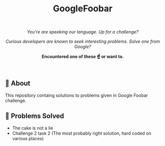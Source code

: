 <h1 align="center">GoogleFoobar</h1>
<br>
<i><p align="center">You're are speeking our language. Up for a challenge?<p>
<p align="center">Curious developers are known to seek interesting problems. Solve one from Google?</p>
</i>
<p align="center"><b>Encountered one of these ☝️ or want to.</b></p>
<br>


## 🎩 About
This repository containg solutions to problems given in Google Foobar challenge.


## 🎉 Problems Solved
- The cake is not a lie
- Challenge 2 task 2 (The most probably right solution, hard coded on various places)
